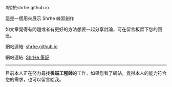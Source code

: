 #關於shrhe.github.io

這是一個用來展示 Shrhe 練習創作

如文章覺得有問題或者有更好的方法想要一起分享討論，可在留言板留下您的回應。

網站連結: [shrhe.github.io](http://tsau-shrhe.github.io/)

網站連結: [ShrHe 筆記](http://shrhe-web.host56.com/Notes/)

---------------------

目前本人正在努力尋找**後端工程師**的工作，如果您看了網站，覺得本人的能力符合您的需求，也可以留言給我。

